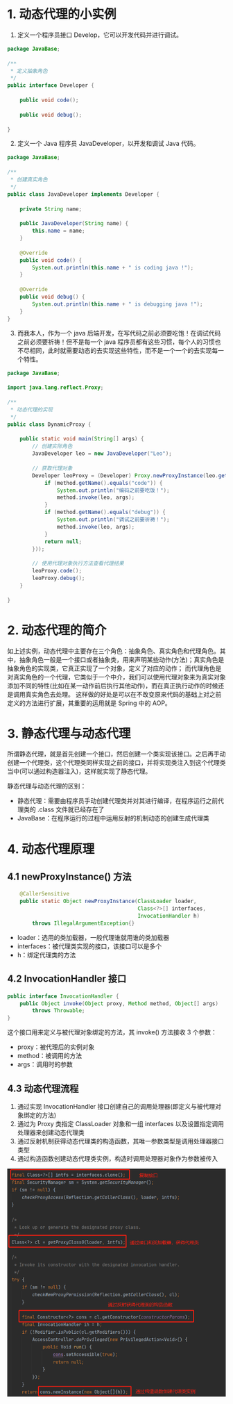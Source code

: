 # 1. 动态代理的小实例
1. 定义一个程序员接口 Develop，它可以开发代码并进行调试。

```java
package JavaBase;

/**
 * 定义抽象角色
 */
public interface Developer {

    public void code();

    public void debug();

}
```

2. 定义一个 Java 程序员 JavaDeveloper，以开发和调试 Java 代码。

```java
package JavaBase;

/**
 * 创建真实角色
 */
public class JavaDeveloper implements Developer {

    private String name;

    public JavaDeveloper(String name) {
        this.name = name;
    }

    @Override
    public void code() {
        System.out.println(this.name + " is coding java !");
    }

    @Override
    public void debug() {
        System.out.println(this.name + " is debugging java !");
    }
}
```

3. 而我本人，作为一个 java 后端开发，在写代码之前必须要吃饱！在调试代码之前必须要祈祷！但不是每一个 java 程序员都有这些习惯，每个人的习惯也不尽相同，此时就需要动态的去实现这些特性，而不是一个一个的去实现每一个特性。

```java
package JavaBase;

import java.lang.reflect.Proxy;

/**
 * 动态代理的实现
 */
public class DynamicProxy {

    public static void main(String[] args) {
        // 创建实际角色
        JavaDeveloper leo = new JavaDeveloper("Leo");

        // 获取代理对象
        Developer leoProxy = (Developer) Proxy.newProxyInstance(leo.getClass().getClassLoader(), leo.getClass().getInterfaces(), ((proxy, method, args1) -> {
            if (method.getName().equals("code")) {
                System.out.println("编码之前要吃饭！");
                method.invoke(leo, args);
            }
            if (method.getName().equals("debug")) {
                System.out.println("调试之前要祈祷！");
                method.invoke(leo, args);
            }
            return null;
        }));

        // 使用代理对象执行方法查看代理结果
        leoProxy.code();
        leoProxy.debug();
    }

}
```

# 2. 动态代理的简介
如上述实例，动态代理中主要存在三个角色：抽象角色、真实角色和代理角色。其中，抽象角色一般是一个接口或者抽象类，用来声明某些动作(方法)；真实角色是抽象角色的实现类，它真正实现了一个对象，定义了对应的动作；
而代理角色是对真实角色的一个代理，它类似于一个中介，我们可以使用代理对象来为真实对象添加不同的特性(比如在某一动作前后执行其他动作)，而在真正执行动作的时候还是调用真实角色去处理。
这样做的好处是可以在不改变原来代码的基础上对之前定义的方法进行扩展，其重要的运用就是 Spring 中的 AOP。

# 3. 静态代理与动态代理
所谓静态代理，就是首先创建一个接口，然后创建一个类实现该接口。之后再手动创建一个代理类，这个代理类同样实现之前的接口，并将实现类注入到这个代理类当中(可以通过构造器注入)，这样就实现了静态代理。

静态代理与动态代理的区别：
* 静态代理：需要由程序员手动创建代理类并对其进行编译，在程序运行之前代理类的 .class 文件就已经存在了
* JavaBase：在程序运行的过程中运用反射的机制动态的创建生成代理类

# 4. 动态代理原理

## 4.1 newProxyInstance() 方法
```java
    @CallerSensitive
    public static Object newProxyInstance(ClassLoader loader,
                                          Class<?>[] interfaces,
                                          InvocationHandler h)
        throws IllegalArgumentException{}
```
* loader：选用的类加载器，一般代理谁就用谁的类加载器
* interfaces：被代理类实现的接口，该接口可以是多个
* h：绑定代理类的方法

## 4.2 InvocationHandler 接口
```java 
public interface InvocationHandler {
    public Object invoke(Object proxy, Method method, Object[] args)
        throws Throwable;
}
```
这个接口用来定义与被代理对象绑定的方法，其 invoke() 方法接收 3 个参数：
* proxy：被代理后的实例对象
* method：被调用的方法
* args：调用时的参数

## 4.3 动态代理流程
1. 通过实现 InvocationHandler 接口创建自己的调用处理器(即定义与被代理对象绑定的方法)
2. 通过为 Proxy 类指定 ClassLoader 对象和一组 interfaces 以及设置指定调用处理器来创建动态代理类
3. 通过反射机制获得动态代理类的构造函数，其唯一参数类型是调用处理器接口类型
4. 通过构造函数创建动态代理类实例，构造时调用处理器对象作为参数被传入

![base05.jpg](./picture/base05.jpg)